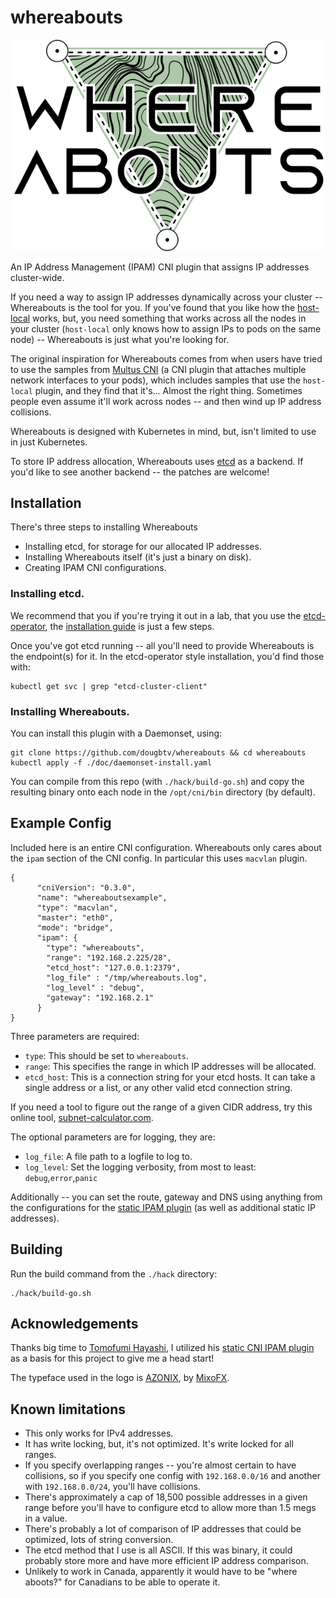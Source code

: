 # whereabouts

![whereabouts-logo](doc/logo.png)

An IP Address Management (IPAM) CNI plugin that assigns IP addresses cluster-wide.

If you need a way to assign IP addresses dynamically across your cluster -- Whereabouts is the tool for you. If you've found that you like how the [host-local](https://github.com/containernetworking/plugins/tree/master/plugins/ipam/host-local) works, but, you need something that works across all the nodes in your cluster (`host-local` only knows how to assign IPs to pods on the same node) -- Whereabouts is just what you're looking for. 

The original inspiration for Whereabouts comes from when users have tried to use the samples from [Multus CNI](https://github.com/intel/multus-cni) (a CNI plugin that attaches multiple network interfaces to your pods), which includes samples that use the `host-local` plugin, and they find that it's... Almost the right thing. Sometimes people even assume it'll work across nodes -- and then wind up IP address collisions.

Whereabouts is designed with Kubernetes in mind, but, isn't limited to use in just Kubernetes.

To store IP address allocation, Whereabouts uses [etcd](https://github.com/etcd-io/etcd) as a backend. If you'd like to see another backend -- the patches are welcome!

## Installation

There's three steps to installing Whereabouts

* Installing etcd, for storage for our allocated IP addresses.
* Installing Whereabouts itself (it's just a binary on disk).
* Creating IPAM CNI configurations.

### Installing etcd.

We recommend that you if you're trying it out in a lab, that you use the [etcd-operator](https://github.com/coreos/etcd-operator), the [installation guide](https://github.com/coreos/etcd-operator/blob/master/doc/user/install_guide.md) is just a few steps. 

Once you've got etcd running -- all you'll need to provide Whereabouts is the endpoint(s) for it. In the etcd-operator style installation, you'd find those with:

```
kubectl get svc | grep "etcd-cluster-client"
```

### Installing Whereabouts.

You can install this plugin with a Daemonset, using:

```
git clone https://github.com/dougbtv/whereabouts && cd whereabouts
kubectl apply -f ./doc/daemonset-install.yaml
```

You can compile from this repo (with `./hack/build-go.sh`) and copy the resulting binary onto each node in the `/opt/cni/bin` directory (by default).

## Example Config

Included here is an entire CNI configuration. Whereabouts only cares about the `ipam` section of the CNI config. In particular this uses `macvlan` plugin.

```
{
      "cniVersion": "0.3.0",
      "name": "whereaboutsexample",
      "type": "macvlan",
      "master": "eth0",
      "mode": "bridge",
      "ipam": {
        "type": "whereabouts",
        "range": "192.168.2.225/28",
        "etcd_host": "127.0.0.1:2379",
        "log_file" : "/tmp/whereabouts.log",
        "log_level" : "debug",
        "gateway": "192.168.2.1"
      }
}
```

Three parameters are required:

* `type`: This should be set to `whereabouts`.
* `range`: This specifies the range in which IP addresses will be allocated.
* `etcd_host`: This is a connection string for your etcd hosts. It can take a single address or a list, or any other valid etcd connection string.

If you need a tool to figure out the range of a given CIDR address, try this online tool, [subnet-calculator.com](http://www.subnet-calculator.com/).

The optional parameters are for logging, they are:

* `log_file`: A file path to a logfile to log to.
* `log_level`: Set the logging verbosity, from most to least: `debug`,`error`,`panic`

Additionally -- you can set the route, gateway and DNS using anything from the configurations for the [static IPAM plugin](https://github.com/containernetworking/plugins/tree/master/plugins/ipam/static) (as well as additional static IP addresses). 

## Building

Run the build command from the `./hack` directory:

```
./hack/build-go.sh
```

## Acknowledgements

Thanks big time to [Tomofumi Hayashi](https://github.com/s1061123), I utilized his [static CNI IPAM plugin](https://github.com/containernetworking/plugins/tree/master/plugins/ipam/static) as a basis for this project to give me a head start!

The typeface used in the logo is [AZONIX](https://www.dafont.com/azonix.font), by [MixoFX](https://twitter.com/MixoFX).

## Known limitations

* This only works for IPv4 addresses.
* It has write locking, but, it's not optimized. It's write locked for all ranges.
* If you specify overlapping ranges -- you're almost certain to have collisions, so if you specify one config with `192.168.0.0/16` and another with `192.168.0.0/24`, you'll have collisions.
* There's approximately a cap of 18,500 possible addresses in a given range before you'll have to configure etcd to allow more than 1.5 megs in a value.
* There's probably a lot of comparison of IP addresses that could be optimized, lots of string conversion.
* The etcd method that I use is all ASCII. If this was binary, it could probably store more and have more efficient IP address comparison.
* Unlikely to work in Canada, apparently it would have to be "where aboots?" for Canadians to be able to operate it.